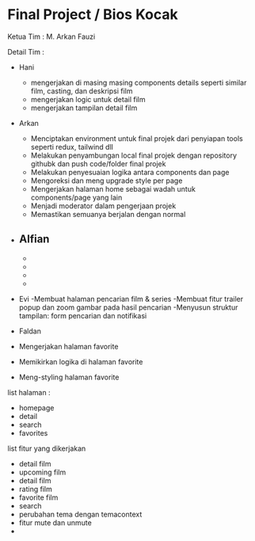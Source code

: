 # Final Project / Bios Kocak

Ketua Tim : M. Arkan Fauzi

Detail Tim : 
-  Hani
   - mengerjakan di masing masing components details seperti similar film, casting, dan deskripsi film
   - mengerjakan logic untuk detail film
   - mengerjakan tampilan detail film

 - Arkan
    - Menciptakan environment untuk final projek dari penyiapan tools seperti redux, tailwind dll
    - Melakukan penyambungan local final projek dengan repository githubk dan push code/folder final projek 
    - Melakukan penyesuaian logika antara components dan page
    - Mengoreksi dan meng upgrade style per page 
    - Mengerjakan halaman home sebagai wadah untuk components/page yang lain
    - Menjadi moderator dalam pengerjaan projek
    - Memastikan semuanya berjalan dengan normal
- Alfian
  -
  -
  -
  -
  -

- Evi
-Membuat halaman pencarian film & series 
-Membuat fitur trailer popup dan zoom gambar pada hasil pencarian
-Menyusun struktur tampilan: form pencarian dan notifikasi

- Faldan
 - Mengerjakan halaman favorite
 - Memikirkan logika di halaman favorite
 - Meng-styling halaman favorite

list halaman :
- homepage
- detail
- search
- favorites

list fitur yang dikerjakan 
- detail film
- upcoming film
- detail film
- rating film
- favorite film
- search
- perubahan tema dengan temacontext
- fitur mute dan unmute
- 

